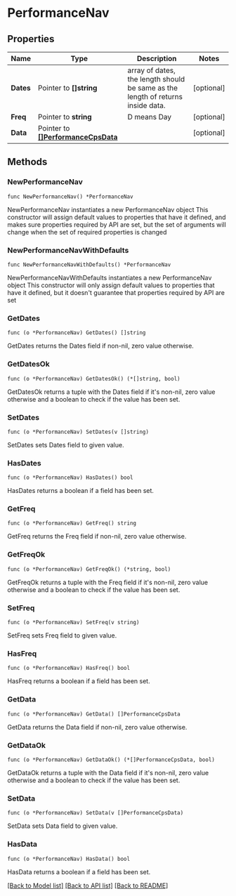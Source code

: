 # PerformanceNav

## Properties

Name | Type | Description | Notes
------------ | ------------- | ------------- | -------------
**Dates** | Pointer to **[]string** | array of dates, the length should be same as the length of returns inside data. | [optional] 
**Freq** | Pointer to **string** | D means Day | [optional] 
**Data** | Pointer to [**[]PerformanceCpsData**](PerformanceCpsData.md) |  | [optional] 

## Methods

### NewPerformanceNav

`func NewPerformanceNav() *PerformanceNav`

NewPerformanceNav instantiates a new PerformanceNav object
This constructor will assign default values to properties that have it defined,
and makes sure properties required by API are set, but the set of arguments
will change when the set of required properties is changed

### NewPerformanceNavWithDefaults

`func NewPerformanceNavWithDefaults() *PerformanceNav`

NewPerformanceNavWithDefaults instantiates a new PerformanceNav object
This constructor will only assign default values to properties that have it defined,
but it doesn't guarantee that properties required by API are set

### GetDates

`func (o *PerformanceNav) GetDates() []string`

GetDates returns the Dates field if non-nil, zero value otherwise.

### GetDatesOk

`func (o *PerformanceNav) GetDatesOk() (*[]string, bool)`

GetDatesOk returns a tuple with the Dates field if it's non-nil, zero value otherwise
and a boolean to check if the value has been set.

### SetDates

`func (o *PerformanceNav) SetDates(v []string)`

SetDates sets Dates field to given value.

### HasDates

`func (o *PerformanceNav) HasDates() bool`

HasDates returns a boolean if a field has been set.

### GetFreq

`func (o *PerformanceNav) GetFreq() string`

GetFreq returns the Freq field if non-nil, zero value otherwise.

### GetFreqOk

`func (o *PerformanceNav) GetFreqOk() (*string, bool)`

GetFreqOk returns a tuple with the Freq field if it's non-nil, zero value otherwise
and a boolean to check if the value has been set.

### SetFreq

`func (o *PerformanceNav) SetFreq(v string)`

SetFreq sets Freq field to given value.

### HasFreq

`func (o *PerformanceNav) HasFreq() bool`

HasFreq returns a boolean if a field has been set.

### GetData

`func (o *PerformanceNav) GetData() []PerformanceCpsData`

GetData returns the Data field if non-nil, zero value otherwise.

### GetDataOk

`func (o *PerformanceNav) GetDataOk() (*[]PerformanceCpsData, bool)`

GetDataOk returns a tuple with the Data field if it's non-nil, zero value otherwise
and a boolean to check if the value has been set.

### SetData

`func (o *PerformanceNav) SetData(v []PerformanceCpsData)`

SetData sets Data field to given value.

### HasData

`func (o *PerformanceNav) HasData() bool`

HasData returns a boolean if a field has been set.


[[Back to Model list]](../README.md#documentation-for-models) [[Back to API list]](../README.md#documentation-for-api-endpoints) [[Back to README]](../README.md)



